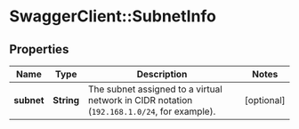 # SwaggerClient::SubnetInfo

## Properties
Name | Type | Description | Notes
------------ | ------------- | ------------- | -------------
**subnet** | **String** | The subnet assigned to a virtual network in CIDR notation (`192.168.1.0/24`, for example). | [optional] 


